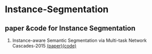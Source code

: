 # Instance-Segmentation
## paper &amp;code for Instance Segmentation

1. Instance-aware Semantic Segmentation via Multi-task Network Cascades-2015 [(paper)](https://arxiv.org/abs/1512.04412)[(code)](https://github.com/daijifeng001/MNC)
